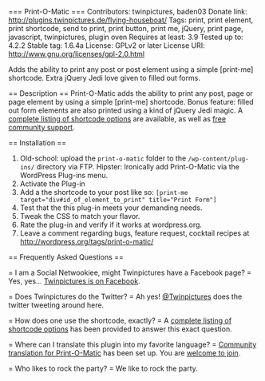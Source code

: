=== Print-O-Matic ===
Contributors: twinpictures, baden03
Donate link: http://plugins.twinpictures.de/flying-houseboat/
Tags: print, print element, print shortcode, send to print, print button, print me, jQuery, print page, javascript, twinpictures, plugin oven
Requires at least: 3.9
Tested up to: 4.2.2
Stable tag: 1.6.4a
License: GPLv2 or later
License URI: http://www.gnu.org/licenses/gpl-2.0.html

Adds the ability to print any post or post element using a simple [print-me] shortcode. Extra jQuery Jedi love given to filled out forms.

== Description ==
Print-O-Matic adds the ability to print any post, page or page element by using a simple [print-me] shortcode.  Bonus feature: filled out form elements are also printed using a kind of jQuery Jedi magic.  A <a href='http://plugins.twinpictures.de/plugins/print-o-matic/documentation/'>complete listing of shortcode options</a> are available, as well as <a href='http://wordpress.org/support/plugin/print-o-matic'>free community support</a>.

== Installation ==

1. Old-school: upload the `print-o-matic` folder to the `/wp-content/plug-ins/` directory via FTP.  Hipster: Ironically add Print-O-Matic via the WordPress Plug-ins menu.
1. Activate the Plug-in
1. Add a the shortcode to your post like so: `[print-me target="div#id_of_element_to_print" title="Print Form"]`
1. Test that the this plug-in meets your demanding needs.
1. Tweak the CSS to match your flavor.
1. Rate the plug-in and verify if it works at wordpress.org.
1. Leave a comment regarding bugs, feature request, cocktail recipes at http://wordpress.org/tags/print-o-matic/

== Frequently Asked Questions ==

= I am a Social Netwookiee, might Twinpictures have a Facebook page? =
Yes, yes... <a href='http://www.facebook.com/twinpictures'>Twinpictures is on Facebook</a>.

= Does Twinpictures do the Twitter? =
Ah yes! <a href='http://twitter.com/#!/twinpictures'>@Twinpictures</a> does the twitter tweeting around here.

= How does one use the shortcode, exactly? =
A <a href='http://plugins.twinpictures.de/plugins/print-o-matic/documentation/'>complete listing of shortcode options</a> has been provided to answer this exact question.

= Where can I translate this plugin into my favorite language? =
<a href='http://translate.twinpictures.de/projects/printomat/'>Community translation for Print-O-Matic</a> has been set up. You are <a href='http://translate.twinpictures.de/wordpress/wp-login.php?action=register'>welcome to join</a>.

= Who likes to rock the party? =
We like to rock the party.
